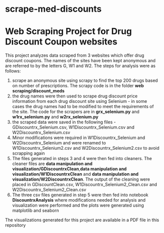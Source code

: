 # scrape-med-discounts
<h1>Web Scraping Project for Drug Discount Coupon websites</h1>
This project analyzes data scraped from 3 websites which offer drug discount coupons.  The names of the sites have been kept anonymous and are referred to by the letters G, W1 and W2.  The steps for analysis were as follows:
<ol>
<li>scrape an anonymous site using scrapy to find the top 200 drugs based on number of prescriptions.  The scrapy code is in the folder <strong>web scraping/discount_meds</strong></li>
<li>the drug names were then used to scrape drug discount price information from each drug discount site using Selenium - in some cases the drug names had to be modified to meet the requirements of the site.  The code for the scrapers are in <strong>grx_selenium.py</strong> and <strong>w1rx_selenium.py</strong> and <strong>w2rx_selenium.py</strong></li>
<li>the scraped data were saved in the following files - GDiscountrx_Selenium.csv, W1Discountrx_Selenium.csv and W2Discountrx_Selenium.csv</li>
<li>Minor modifications were required in W1Discountrx_Selenium and W2Discountrx_Selenium and were renamed to W1Discountrx_Selenium2.csv and W2Discountrx_Selenium2.csv to avoid scrapping again</li>
<li>The files generated in steps 3 and 4 were then fed into cleaners.  The cleaner files are <strong>data manipulation and visualization/GDiscountrxClean</strong>,<strong>data manipulation and visualization/W1DiscountrxClean</strong> and <strong>data manipulation and visualization/W2DiscountrxClean</strong>.  The output of the cleaning were placed in GDiscountClean.csv, W1Discountrx_Selenium2_Clean.csv and W2Discountrx_Selenium2_Clean.csv</li>
<li>The three csv files generated in step 5 were then fed into notebook <strong>DiscountrxAnalysis</strong> where modifications needed for analysis and visualization were performed and the plots were generated using matplotlib and seaborn</li>
</ol>
The visualizations generated for this project are available in a PDF file in this repository